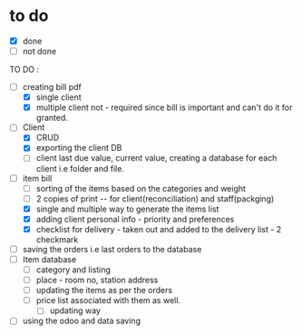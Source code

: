 # to do 

- [x] done
- [ ]  not done

TO DO : 
- [ ] creating bill pdf 
  - [x] single client 
  - [x] multiple client not - required since bill is important and can't do it for granted.
- [ ] Client
  - [x] CRUD 
  - [x] exporting the client DB 
  - [ ] client last due value, current value, creating a database for each client i.e folder and file.
- [ ] item bill 
  - [ ] sorting of the items based on the categories and weight
  - [ ] 2 copies of print -- for client(reconciliation) and staff(packging)
  - [x] single and multiple way to generate the items list
  - [x] adding client personal info - priority and preferences
  - [x] checklist for delivery - taken out and added to the delivery list - 2 checkmark
- [ ] saving the orders i.e last orders to the database
- [ ] Item database
  - [ ] category and listing
  - [ ] place - room no, station address
  - [ ] updating the items as per the orders
  - [ ] price list associated with them as well. 
    - [ ] updating way

- [ ] using the odoo and data saving